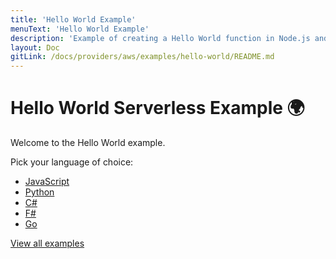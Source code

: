```yaml
---
title: 'Hello World Example'
menuText: 'Hello World Example'
description: 'Example of creating a Hello World function in Node.js and Python with the Serverless framework'
layout: Doc
gitLink: /docs/providers/aws/examples/hello-world/README.md
---
```


# Hello World Serverless Example 🌍

Welcome to the Hello World example.

Pick your language of choice:

* [JavaScript](./node)
* [Python](./python)
* [C#](./csharp)
* [F#](./fsharp)
* [Go](./go)

[View all examples](https://www.serverless.com/framework/docs/providers/aws/examples/)
